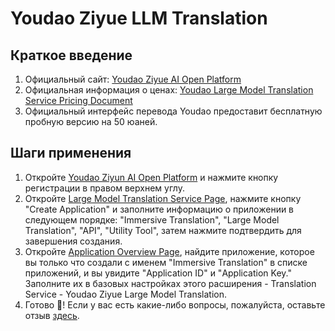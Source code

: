 # Youdao Ziyue LLM Translation

## Краткое введение

1. Официальный сайт: [Youdao Ziyue AI Open Platform](http://ai.youdao.com/)
2. Официальная информация о ценах: [Youdao Large Model Translation Service Pricing Document](https://ai.youdao.com/DOCSIRMA/html/trans/price/dmxfy/index.html)
3. Официальный интерфейс перевода Youdao предоставит бесплатную пробную версию на 50 юаней.

## Шаги применения

1. Откройте [Youdao Ziyun AI Open Platform](http://ai.youdao.com) и нажмите кнопку регистрации в правом верхнем углу.
2. Откройте [Large Model Translation Service Page](https://ai.youdao.com/console/#/service-singleton/llm_translate), нажмите кнопку "Create Application" и заполните информацию о приложении в следующем порядке: "Immersive Translation", "Large Model Translation", "API", "Utility Tool", затем нажмите подтвердить для завершения создания.
3. Откройте [Application Overview Page](https://ai.youdao.com/console/#/app-overview), найдите приложение, которое вы только что создали с именем "Immersive Translation" в списке приложений, и вы увидите "Application ID" и "Application Key." Заполните их в базовых настройках этого расширения - Translation Service - Youdao Ziyue Large Model Translation.
4. Готово 🎉! Если у вас есть какие-либо вопросы, пожалуйста, оставьте отзыв [здесь](https://github.com/immersive-translate/immersive-translate/issues/137).